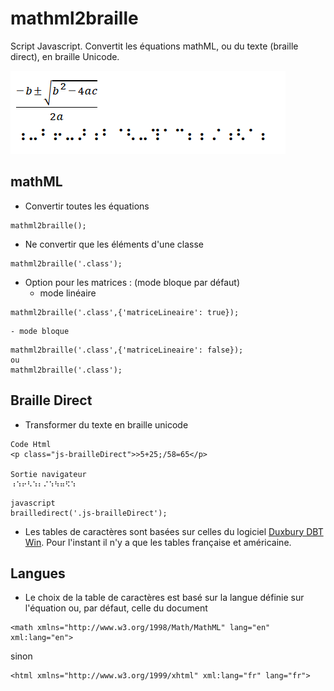# mathml2braille
Script Javascript.
Convertit les équations mathML, ou du texte (braille direct), en braille Unicode.

![](header.png)

## mathML
- Convertir toutes les équations
```
mathml2braille();
```
- Ne convertir que les éléments d'une classe
```
mathml2braille('.class');
```
- Option pour les matrices : (mode bloque par défaut)
    - mode linéaire
```
mathml2braille('.class',{'matriceLineaire': true});
```
    - mode bloque
```
mathml2braille('.class',{'matriceLineaire': false});
ou
mathml2braille('.class');

```
## Braille Direct
* Transformer du texte en braille unicode
```
Code Html
<p class="js-brailleDirect">>5+25;/58=65</p>

Sortie navigateur
⠰⠱⠖⠣⠱⠆⠌⠱⠳⠶⠫⠱
```
```
javascript
brailledirect('.js-brailleDirect');
```
* Les tables de caractères sont basées sur celles du logiciel [Duxbury DBT Win](http://www.duxburysystems.com/). Pour l'instant il n'y a que les tables française et américaine.
## Langues
* Le choix de la table de caractères est basé sur la langue définie sur l'équation ou, par défaut, celle du document
```
<math xmlns="http://www.w3.org/1998/Math/MathML" lang="en" xml:lang="en">
```
sinon
```
<html xmlns="http://www.w3.org/1999/xhtml" xml:lang="fr" lang="fr">
```